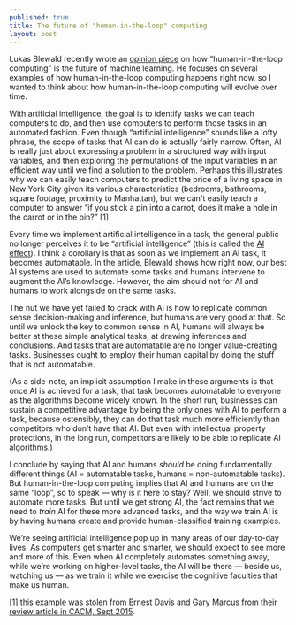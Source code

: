 ```yaml
---
published: true
title: The future of "human-in-the-loop" computing
layout: post
---
```

Lukas Blewald recently wrote an [opinion piece](http://www.computerworld.com/article/3004013/robotics/why-human-in-the-loop-computing-is-the-future-of-machine-learning.html) on how “human-in-the-loop computing” is the future of machine learning. He focuses on several examples of how human-in-the-loop computing happens right now, so I wanted to think about how human-in-the-loop computing will evolve over time.

With artificial intelligence, the goal is to identify tasks we can teach computers to do, and then use computers to perform those tasks in an automated fashion. Even though “artificial intelligence” sounds like a lofty phrase, the scope of tasks that AI can do is actually fairly narrow. Often, AI is really just about expressing a problem in a structured way with input variables, and then exploring the permutations of the input variables in an efficient way until we find a solution to the problem. Perhaps this illustrates why we can easily teach computers to predict the price of a living space in New York City given its various characteristics (bedrooms, bathrooms, square footage, proximity to Manhattan), but we can't easily teach a computer to answer “if you stick a pin into a carrot, does it make a hole in the carrot or in the pin?” [1]

Every time we implement artificial intelligence in a task, the general public no longer perceives it to be “artificial intelligence” (this is called the [AI effect](https://en.wikipedia.org/wiki/AI_effect)). I think a corollary is that as soon as we implement an AI task, it becomes automatable. In the article, Blewald shows how right now, our best AI systems are used to automate some tasks and humans intervene to augment the AI’s knowledge. However, the aim should not for AI and humans to work alongside on the same tasks.

The nut we have yet failed to crack with AI is how to replicate common sense decision-making and inference, but humans are very good at that. So until we unlock the key to common sense in AI, humans will always be better at these simple analytical tasks, at drawing inferences and conclusions. And tasks that are automatable are no longer value-creating tasks. Businesses ought to employ their human capital by doing the stuff that is not automatable.

(As a side-note, an implicit assumption I make in these arguments is that once AI is achieved for a task, that task becomes automatable to everyone as the algorithms become widely known. In the short run, businesses can sustain a competitive advantage by being the only ones with AI to perform a task, because ostensibly, they can do that task much more efficiently than competitors who don’t have that AI. But even with intellectual property protections, in the long run, competitors are likely to be able to replicate AI algorithms.)

I conclude by saying that AI and humans *should* be doing fundamentally different things (AI = automatable tasks, humans = non-automatable tasks). But human-in-the-loop computing implies that AI and humans are on the same “loop”, so to speak — why is it here to stay? Well, we should strive to automate more tasks. But until we get strong AI, the fact remains that we need to *train* AI for these more advanced tasks, and the way we train AI is by having humans create and provide human-classified training examples.

We’re seeing artificial intelligence pop up in many areas of our day-to-day lives. As computers get smarter and smarter, we should expect to see more and more of this. Even when AI completely automates something away, while we’re working on higher-level tasks, the AI will be there — beside us, watching us — as we train it while we exercise the cognitive faculties that make us human.

[1] this example was stolen from Ernest Davis and Gary Marcus from their [review article in CACM, Sept 2015](http://dl.acm.org/citation.cfm?doid=2817191.2701413).
